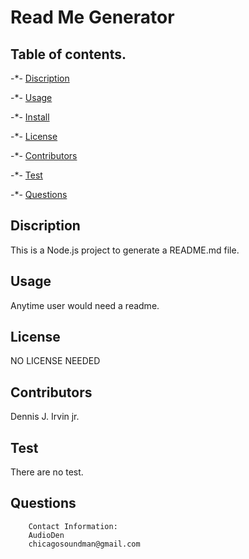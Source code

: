 # Read Me Generator

  ##  Table of contents.

  -*- [Discription](#Discription)
   
  -*- [Usage](#Usage)

  -*- [Install](#Install)

  -*- [License](#License)
  
  -*- [Contributors](#Contributors)

  -*- [Test](#Test)
   
  -*- [Questions](#Questions) 


  ##  Discription
  This is a Node.js project to generate a README.md file.

  ##  Usage
  Anytime user would need a readme.

  ##  License
  NO LICENSE NEEDED

  ##  Contributors
  Dennis J. Irvin jr. 

  ##  Test
  There are no test.
  
  ##  Questions

        Contact Information:
        AudioDen
        chicagosoundman@gmail.com
